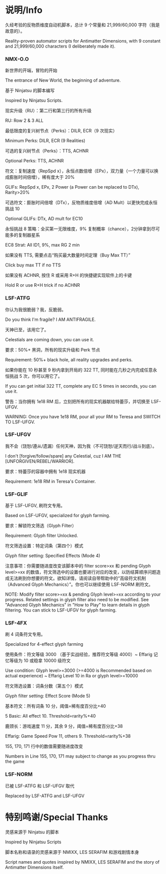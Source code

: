 # 说明/Info
久经考验的反物质维度自动机脚本，总计 9 个常量和 21,999/60,000 字符（我是故意的）。

Reality-proven automator scripts for Antimatter Dimensions, with 9 constant and 21,999/60,000 characters (I deliberately made it).

### NMX-O.O
新世界的开端，冒险的开始

The entrance of New World, the beginning of adventure.

基于 Ninjatsu 的脚本编写

Inspired by Ninjatsu Scripts.

现实升级（RU）：第二行和第三行的所有升级

RU: Row 2 & 3 ALL

最低限度的复兴树节点（Perks）：DILR, ECR（9 次现实）

Minimum Perks: DILR, ECR (9 Realities)

可选的复兴树节点（Perks）：TTS, ACHNR

Optional Perks: TTS, ACHNR

符文：复制速度（RepSpd x），永恒点数倍增（EPx），双力量（一个力量可以换成膨胀时间倍增），稀有度大于 20%

GLIFs: RepSpd x, EPx, 2 Power (a Power can be replaced to DTx), Rarity>20%

可选符文：膨胀时间倍增（DTx），反物质维度倍增（AD Mult）以更快完成永恒挑战 10

Optional GLIFs: DTx, AD mult for EC10

永恒挑战 8 策略：全买第一无限维度，9% 复制概率（chance），2分钟拿到尽可能多的复制器星系

EC8 Strat: All ID1, 9%, max RG 2 min

如果没有 TTS, 需要点击“购买最大数量时间定理（Buy Max TT）”

Click buy max TT if no TTS

如果没有 ACHNR, 按住 R 或采用 R+H 的快捷键实现软件上的卡键

Hold R or use R+H trick if no ACHNR

### LSF-ATFG
你认为我很脆弱？我，反脆弱。

Do you think I'm fragile? I AM ANTIFRAGILE.

天神已至，该用它了。

Celestials are coming down, you can use it.

要求：50%+ 黑洞，所有的现实升级和 Perk 节点

Requirement: 50%+ black hole, all reality upgrades and perks.

如果你能在 10 秒甚至 9 秒内拿到开局的 322 TT, 同时能在几秒之内完成任意永恒挑战 5 次，你可以用它了。

If you can get initial 322 TT, complete any EC 5 times in seconds, you can use it.

警告：当你拥有 1e18 RM 后，立刻把所有的现实机器献给特蕾莎，并切换至 LSF-UFGV.

WARNING: Once you have 1e18 RM, pour all your RM to Teresa and SWITCH TO LSF-UFGV.

### LSF-UFGV
我不会（饶恕/遵从/遗漏）任何天神，因为我（不可饶恕/逆天而行/战斗到底）。

I don't [forgive/follow/spare] any Celestial, cuz I AM THE [UNFORGIVEN/REBEL/WARRIOR].

要求：特蕾莎的容器中拥有 1e18 现实机器

Requirement: 1e18 RM in Teresa's Container.

### LSF-GLIF
基于 LSF-UFGV, 刷符文专用。

Based on LSF-UFGV, specialized for glyph farming.

要求：解锁符文筛选（Glyph Filter）

Requirement: Glyph filter Unlocked.

符文筛选设置：特定词条（第四个）模式

Glyph filter setting: Specified Effects (Mode 4)

注意事项：你需要随进度改变该脚本中的 filter score>xx 和 pending Glyph level>=xx 的数值，符文筛选中的设置也要进行对应的改变，以防结算顺序问题造成无法刷到你想要的符文。欲知详情，请阅读自带帮助中的“高级符文机制（Advanced Glyph Mechanics）”。你也可以继续使用 LSF-NORM 刷符文。

NOTE: Modify filter score>=xx & pending Glyph level>=xx according to your progress. Related settings in glyph filter also need to be modified. See "Advanced Glyph Mechanics" in "How to Play" to learn details in glyph filtering. You can stick to LSF-UFGV for glyph farming.

### LSF-4FX
刷 4 词条符文专用。

Specialized for 4-effect glyph farming

使用条件：符文等级 3000 （基于实战经验，推荐符文等级 4000）~ Effarig 记忆等级为 10 或稳拿 10000 级符文
 
Use condition: Glyph level>=3000 (>=4000 is Recommended based on actual experience) ~ Effarig Level 10 in Ra or glyph level>=10000

符文筛选设置：词条分数（第五个）模式

Glyph filter setting: Effect Score (Mode 5)

基本符文：所有词条 10 分，阈值=稀有度百分比+40

5 Basic: All effect 10. Threshold=rarity%+40

鹿颈长：游戏速度 11 分，其余 9 分，阈值=稀有度百分比+38

Effarig: Game Speed Pow 11, others 9. Threshold=rarity%+38

155, 170, 171 行中的数值需要随进度改变

Numbers in Line 155, 170, 171 may subject to change as you progress thru the game

### LSF-NORM
已被 LSF-ATFG 和 LSF-UFGV 取代

Replaced by LSF-ATFG and LSF-UFGV

# 特别鸣谢/Special Thanks
灵感来源于 Ninjatsu 的脚本

Inspired by Ninjatsu Scripts

脚本名称和语录的灵感来源于 NMIXX, LES SERAFIM 和游戏剧情本身

Script names and quotes inspired by NMIXX, LES SERAFIM and the story of Antimatter Dimensions itself.

